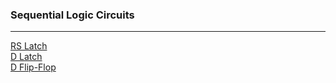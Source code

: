 <h3>Sequential Logic Circuits</h3>
<hr>
<a href="http://tinyurl.com/y7kt9vrk">RS Latch</a><br>
<a href="http://www.falstad.com/circuit/circuitjs.html?cct=$+1+0.0000049999999999999996+15.472767971186109+52+5+43%0A151+-96+112+32+112+0+2+5+5%0A151+-96+224+32+224+0+2+0+5%0Aw+-96+208+-96+176+0%0Aw+-96+176+64+144+0%0Aw+64+144+64+112+0%0Aw+32+112+64+112+0%0Aw+32+224+64+224+0%0Aw+64+224+64+192+0%0Aw+64+192+-96+160+0%0Aw+-96+160+-96+128+0%0AM+64+112+224+112+0+2.5%0AM+64+224+224+224+0+2.5%0A153+-96+464+32+464+0+2+5+5%0A153+-96+576+32+576+0+2+0+5%0Aw+-96+560+-96+528+0%0Aw+-96+528+64+496+0%0Aw+64+496+64+464+0%0Aw+32+464+64+464+0%0AM+64+464+224+464+0+2.5%0Aw+32+576+64+576+0%0Aw+64+576+64+544+0%0Aw+64+544+-96+512+0%0Aw+-96+512+-96+480+0%0AM+64+576+224+576+0+2.5%0Ax+-333+-67+456+-64+4+40+NAND%5Csand%5CsNOR%5Csimplementations%5Csof%5CsD-Latch%0Ax+-276+-10+145+-7+4+24+Sam%5CsMessick:%5CsNC%5CsState%5CsUniversity%5CsECE%0Ax+-333+-47+458+-44+4+24+---------------------------------------------------------------------------------------------------%0Ax+-310+82+-257+85+4+24+%22Set%22%0Ax+-310+212+-231+215+4+24+%22Reset%22%0Ax+-309+573+-256+576+4+24+%22Set%22%0Ax+-309+427+-230+430+4+24+%22Reset%22%0Ax+525+92+864+95+4+24+W%5Cs%7C%5CsD%5Cs%7C%5CsS%5Cs%7C%5CsR%5Cs%7C%5CsOuput%5Cs%5Cs%5Cs%5Cs%5Cs%7C%5CsOutput'%0Ax+526+121+883+124+4+24+0%5Cs%5Cs%7C%5Cs0%5Cs%5Cs%7C%5Cs1%5Cs%7C%5Cs1%5Cs%5Cs%7C%5CsPrevious%5Cs%7C%5CsPrevious%0Ax+526+188+803+191+4+24+1%5Cs%5Cs%7C%5Cs1%5Cs%5Cs%7C%5Cs0%5Cs%7C%5Cs1%5Cs%5Cs%7C%5Cs1%5Cs%5Cs%5Cs%5Cs%5Cs%5Cs%5Cs%5Cs%5Cs%5Cs%5Cs%5Cs%5Cs%7C%5Cs0%0Ax+525+105+860+108+4+24+------------------------------------------%0Ax+526+143+883+146+4+24+0%5Cs%5Cs%7C%5Cs1%5Cs%5Cs%7C%5Cs1%5Cs%7C%5Cs1%5Cs%5Cs%7C%5CsPrevious%5Cs%7C%5CsPrevious%0Ax+526+165+803+168+4+24+1%5Cs%5Cs%7C%5Cs0%5Cs%5Cs%7C%5Cs1%5Cs%7C%5Cs0%5Cs%5Cs%7C%5Cs0%5Cs%5Cs%5Cs%5Cs%5Cs%5Cs%5Cs%5Cs%5Cs%5Cs%5Cs%5Cs%5Cs%7C%5Cs1%0Ax+221+84+293+87+4+24+Output%0Ax+222+211+298+214+4+24+Output'%0Ax+213+444+285+447+4+24+Output%0Ax+215+558+291+561+4+24+Output'%0Aw+-96+96+-336+96+0%0Aw+-96+240+-336+240+0%0A152+-432+96+-336+96+0+2+0+5%0A152+-432+240+-336+240+0+2+5+5%0Aw+-432+112+-464+112+0%0Aw+-464+112+-464+176+0%0Aw+-464+176+-464+224+0%0Aw+-464+224+-432+224+0%0AI+-528+80+-432+80+0+0.5+5%0Aw+-528+256+-432+256+0%0Aw+-528+80+-528+256+0%0AL+-528+80+-528+16+0+1+false+5+0%0AL+-528+432+-528+368+0+1+false+5+0%0Aw+-528+432+-528+608+0%0Aw+-528+608+-432+608+0%0Aw+-464+576+-432+576+0%0Aw+-464+528+-464+576+0%0Aw+-464+464+-464+528+0%0Aw+-432+464+-464+464+0%0Aw+-336+448+-96+448+0%0Aw+-336+592+-96+592+0%0A150+-432+448+-336+448+0+2+0+5%0A150+-432+592+-336+592+0+2+0+5%0AR+-464+176+-608+176+1+2+100+2.5+2.5+0+0.5%0AR+-464+528+-608+528+1+2+100+2.5+2.5+0+0.5%0AI+-528+432+-432+432+0+0.5+5%0Ax+526+527+803+530+4+24+1%5Cs%5Cs%7C%5Cs0%5Cs%5Cs%7C%5Cs1%5Cs%7C%5Cs0%5Cs%5Cs%7C%5Cs0%5Cs%5Cs%5Cs%5Cs%5Cs%5Cs%5Cs%5Cs%5Cs%5Cs%5Cs%5Cs%5Cs%7C%5Cs1%0Ax+526+505+883+508+4+24+0%5Cs%5Cs%7C%5Cs1%5Cs%5Cs%7C%5Cs1%5Cs%7C%5Cs1%5Cs%5Cs%7C%5CsPrevious%5Cs%7C%5CsPrevious%0Ax+525+467+860+470+4+24+------------------------------------------%0Ax+526+550+803+553+4+24+1%5Cs%5Cs%7C%5Cs1%5Cs%5Cs%7C%5Cs0%5Cs%7C%5Cs1%5Cs%5Cs%7C%5Cs1%5Cs%5Cs%5Cs%5Cs%5Cs%5Cs%5Cs%5Cs%5Cs%5Cs%5Cs%5Cs%5Cs%7C%5Cs0%0Ax+526+483+883+486+4+24+0%5Cs%5Cs%7C%5Cs0%5Cs%5Cs%7C%5Cs1%5Cs%7C%5Cs1%5Cs%5Cs%7C%5CsPrevious%5Cs%7C%5CsPrevious%0Ax+525+454+864+457+4+24+W%5Cs%7C%5CsD%5Cs%7C%5CsS%5Cs%7C%5CsR%5Cs%7C%5CsOuput%5Cs%5Cs%5Cs%5Cs%5Cs%7C%5CsOutput'%0Ax+-696+1+-518+4+4+24+%22D%22esired%5CsOutput%0Ax+-692+350+-514+353+4+24+%22D%22esired%5CsOutput%0Ax+-696+163+-542+166+4+24+%22W%22rite%5CsEnable%0Ax+-695+516+-541+519+4+24+%22W%22rite%5CsEnable%0Ao+64+64+0+4103+5+0.00009765625+0+2+64+3%0Ao+52+64+0+4103+5+0.00009765625+0+2+52+3%0Ao+53+64+0+4103+5+0.00009765625+0+2+53+3%0Ao+65+64+0+4103+5+0.00009765625+0+2+65+3%0Ao+10+64+0+4102+5+0.1+0+1%0Ao+18+64+0+4102+5+0.1+0+1%0AD Flip-Flop">D Latch</a><br>
<a href="http://www.falstad.com/circuit/circuitjs.html?cct=$+1+0.0000049999999999999996+13.097415321081861+52+5+43%0A151+-96+112+32+112+0+2+5+5%0A151+-96+224+32+224+0+2+0+5%0Aw+-96+208+-96+176+0%0Aw+-96+176+64+144+0%0Aw+64+144+64+112+0%0Aw+32+112+64+112+0%0Aw+32+224+64+224+0%0Aw+64+224+64+192+0%0Aw+64+192+-96+160+0%0Aw+-96+160+-96+128+0%0AM+64+112+224+112+0+2.5%0AM+64+224+224+224+0+2.5%0Ax+-1089+-273+600+-270+4+80+NAND%5Csand%5CsNOR%5Csimplementations%5Csof%5CsD%5CsFlip-Flop%0Ax+-963+-185+-121+-182+4+48+Sam%5CsMessick:%5CsNC%5CsState%5CsUniversity%5CsECE%0Ax+-1091+-243+587+-240+4+48+---------------------------------------------------------------------------------------------------------%0Ax+-310+82+-257+85+4+24+%22Set%22%0Ax+-310+212+-231+215+4+24+%22Reset%22%0Ax+525+92+864+95+4+24+W%5Cs%7C%5CsD%5Cs%7C%5CsS%5Cs%7C%5CsR%5Cs%7C%5CsOuput%5Cs%5Cs%5Cs%5Cs%5Cs%7C%5CsOutput'%0Ax+526+121+883+124+4+24+0%5Cs%5Cs%7C%5Cs0%5Cs%5Cs%7C%5Cs1%5Cs%7C%5Cs1%5Cs%5Cs%7C%5CsPrevious%5Cs%7C%5CsPrevious%0Ax+526+188+803+191+4+24+1%5Cs%5Cs%7C%5Cs1%5Cs%5Cs%7C%5Cs0%5Cs%7C%5Cs1%5Cs%5Cs%7C%5Cs1%5Cs%5Cs%5Cs%5Cs%5Cs%5Cs%5Cs%5Cs%5Cs%5Cs%5Cs%5Cs%5Cs%7C%5Cs0%0Ax+525+105+860+108+4+24+------------------------------------------%0Ax+526+143+883+146+4+24+0%5Cs%5Cs%7C%5Cs1%5Cs%5Cs%7C%5Cs1%5Cs%7C%5Cs1%5Cs%5Cs%7C%5CsPrevious%5Cs%7C%5CsPrevious%0Ax+526+165+803+168+4+24+1%5Cs%5Cs%7C%5Cs0%5Cs%5Cs%7C%5Cs1%5Cs%7C%5Cs0%5Cs%5Cs%7C%5Cs0%5Cs%5Cs%5Cs%5Cs%5Cs%5Cs%5Cs%5Cs%5Cs%5Cs%5Cs%5Cs%5Cs%7C%5Cs1%0Ax+221+84+293+87+4+24+Output%0Ax+222+211+298+214+4+24+Output'%0Aw+-96+96+-336+96+0%0Aw+-96+240+-336+240+0%0A152+-432+96+-336+96+0+2+5+5%0A152+-432+240+-336+240+0+2+5+5%0Aw+-432+112+-464+112+0%0Aw+-464+112+-464+176+0%0Aw+-464+176+-464+224+0%0Aw+-464+224+-432+224+0%0AI+-528+80+-432+80+0+0.5+5%0Aw+-528+256+-432+256+0%0Aw+-528+80+-528+256+0%0AR+-1296+320+-1440+320+1+2+100+2.5+2.5+0+0.5%0Ax+-1471+-41+-1293+-38+4+24+%22D%22esired%5CsOutput%0Ax+-874+312+-715+315+4+24+%22W%22rite%5CsEnable'%0Ax+-1458+310+-1304+313+4+24+%22W%22rite%5CsEnable%0AL+-1328+48+-1328+-16+0+1+false+5+0%0Aw+-1328+48+-1328+224+0%0Aw+-1328+224+-1232+224+0%0AI+-1328+48+-1232+48+0+0.5+5%0Aw+-1264+192+-1232+192+0%0Aw+-1264+144+-1264+192+0%0Aw+-1264+80+-1264+144+0%0Aw+-1232+80+-1264+80+0%0A152+-1232+208+-1136+208+0+2+5+5%0A152+-1232+64+-1136+64+0+2+0+5%0Aw+-896+208+-1136+208+0%0Aw+-896+64+-1136+64+0%0Ax+-1110+180+-1031+183+4+24+%22Reset%22%0Ax+-1110+50+-1057+53+4+24+%22Set%22%0Aw+-896+128+-896+96+0%0Aw+-736+160+-896+128+0%0Aw+-736+192+-736+160+0%0Aw+-768+192+-736+192+0%0Aw+-768+80+-736+80+0%0Aw+-736+112+-736+80+0%0Aw+-896+144+-736+112+0%0Aw+-896+176+-896+144+0%0A151+-896+192+-768+192+0+2+0+5%0A151+-896+80+-768+80+0+2+5+5%0Aw+-736+80+-528+80+0%0Aw+-1296+320+-1296+144+0%0Aw+-1296+144+-1264+144+0%0AI+-1296+320+-496+320+0+0.5+5%0Aw+-496+320+-496+176+0%0Aw+-496+176+-464+176+0%0Ax+-871+784+-712+787+4+24+%22W%22rite%5CsEnable'%0Ax+525+582+864+585+4+24+W%5Cs%7C%5CsD%5Cs%7C%5CsS%5Cs%7C%5CsR%5Cs%7C%5CsOuput%5Cs%5Cs%5Cs%5Cs%5Cs%7C%5CsOutput'%0Ax+526+611+883+614+4+24+0%5Cs%5Cs%7C%5Cs0%5Cs%5Cs%7C%5Cs1%5Cs%7C%5Cs1%5Cs%5Cs%7C%5CsPrevious%5Cs%7C%5CsPrevious%0Ax+526+678+803+681+4+24+1%5Cs%5Cs%7C%5Cs1%5Cs%5Cs%7C%5Cs0%5Cs%7C%5Cs1%5Cs%5Cs%7C%5Cs1%5Cs%5Cs%5Cs%5Cs%5Cs%5Cs%5Cs%5Cs%5Cs%5Cs%5Cs%5Cs%5Cs%7C%5Cs0%0Ax+525+595+860+598+4+24+------------------------------------------%0Ax+526+633+883+636+4+24+0%5Cs%5Cs%7C%5Cs1%5Cs%5Cs%7C%5Cs1%5Cs%7C%5Cs1%5Cs%5Cs%7C%5CsPrevious%5Cs%7C%5CsPrevious%0Ax+526+655+803+658+4+24+1%5Cs%5Cs%7C%5Cs0%5Cs%5Cs%7C%5Cs1%5Cs%7C%5Cs0%5Cs%5Cs%7C%5Cs0%5Cs%5Cs%5Cs%5Cs%5Cs%5Cs%5Cs%5Cs%5Cs%5Cs%5Cs%5Cs%5Cs%7C%5Cs1%0AI+-528+560+-432+560+0+0.5+5%0A150+-432+720+-336+720+0+2+5+5%0A150+-432+576+-336+576+0+2+0+5%0Aw+-336+720+-96+720+0%0Aw+-336+576+-96+576+0%0Aw+-432+592+-464+592+0%0Aw+-464+592+-464+656+0%0Aw+-464+656+-464+704+0%0Aw+-464+704+-432+704+0%0Aw+-528+736+-432+736+0%0Aw+-528+560+-528+736+0%0Ax+215+686+291+689+4+24+Output'%0Ax+213+572+285+575+4+24+Output%0Ax+-309+555+-230+558+4+24+%22Reset%22%0Ax+-309+701+-256+704+4+24+%22Set%22%0AM+64+704+224+704+0+2.5%0Aw+-96+640+-96+608+0%0Aw+64+672+-96+640+0%0Aw+64+704+64+672+0%0Aw+32+704+64+704+0%0AM+64+592+224+592+0+2.5%0Aw+32+592+64+592+0%0Aw+64+624+64+592+0%0Aw+-96+656+64+624+0%0Aw+-96+688+-96+656+0%0A153+-96+704+32+704+0+2+0+5%0A153+-96+592+32+592+0+2+5+5%0A153+-896+560+-768+560+0+2+5+5%0A153+-896+672+-768+672+0+2+0+5%0Aw+-896+656+-896+624+0%0Aw+-896+624+-736+592+0%0Aw+-736+592+-736+560+0%0Aw+-768+560+-736+560+0%0Aw+-768+672+-736+672+0%0Aw+-736+672+-736+640+0%0Aw+-736+640+-896+608+0%0Aw+-896+608+-896+576+0%0AM+-736+672+-576+672+0+2.5%0Ax+-1109+669+-1056+672+4+24+%22Set%22%0Ax+-1109+523+-1030+526+4+24+%22Reset%22%0AL+-1328+528+-1328+464+0+1+false+5+0%0Aw+-1328+528+-1328+704+0%0Aw+-1328+704+-1232+704+0%0Aw+-1264+672+-1232+672+0%0Aw+-1264+624+-1264+672+0%0Aw+-1264+560+-1264+624+0%0Aw+-1232+560+-1264+560+0%0Aw+-1136+544+-896+544+0%0Aw+-1136+688+-896+688+0%0A150+-1232+544+-1136+544+0+2+0+5%0A150+-1232+688+-1136+688+0+2+0+5%0AR+-1296+800+-1440+800+1+2+100+2.5+2.5+0+0.5%0AI+-1328+528+-1232+528+0+0.5+5%0Ax+-1458+788+-1304+791+4+24+%22W%22rite%5CsEnable%0Aw+-736+560+-528+560+0%0Aw+-1296+800+-1296+624+0%0Aw+-1296+624+-1264+624+0%0AI+-1296+800+-496+800+0+0.5+5%0Aw+-496+800+-496+656+0%0Aw+-496+656+-464+656+0%0Ax+-1470+447+-1292+450+4+24+%22D%22esired%5CsOutput%0Ao+40+64+0+4103+5+0.00009765625+0+2+40+3%0Ao+36+64+0+4103+5+0.00009765625+0+2+36+3%0Ao+10+64+0+4102+5+0.1+0+1%0Ao+117+64+0+4103+5+0.00009765625+0+2+117+3%0Ao+128+64+0+4103+5+0.00009765625+0+2+128+3%0Ao+97+64+0+4102+5+0.1+0+1%0A">D Flip-Flop</a><br>
